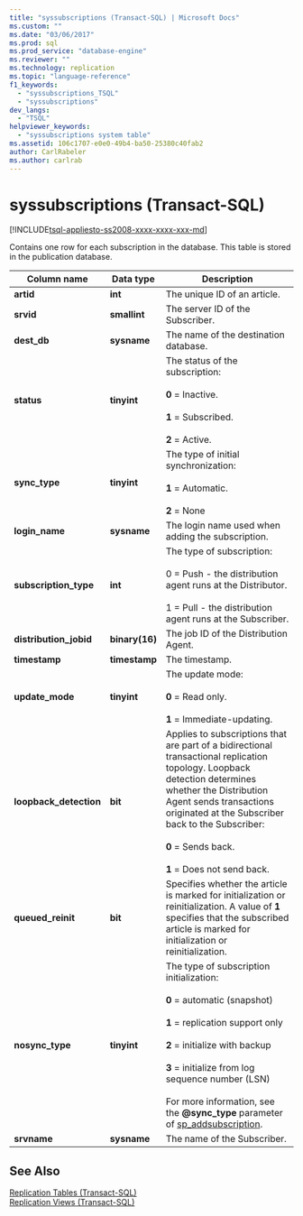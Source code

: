 ```yaml
---
title: "syssubscriptions (Transact-SQL) | Microsoft Docs"
ms.custom: ""
ms.date: "03/06/2017"
ms.prod: sql
ms.prod_service: "database-engine"
ms.reviewer: ""
ms.technology: replication
ms.topic: "language-reference"
f1_keywords: 
  - "syssubscriptions_TSQL"
  - "syssubscriptions"
dev_langs: 
  - "TSQL"
helpviewer_keywords: 
  - "syssubscriptions system table"
ms.assetid: 106c1707-e0e0-49b4-ba50-25380c40fab2
author: CarlRabeler
ms.author: carlrab
---
```

# syssubscriptions (Transact-SQL)
[!INCLUDE[tsql-appliesto-ss2008-xxxx-xxxx-xxx-md](../../includes/applies-to-version/sqlserver.md)]

  Contains one row for each subscription in the database. This table is stored in the publication database.  
  
|Column name|Data type|Description|  
|-----------------|---------------|-----------------|  
|**artid**|**int**|The unique ID of an article.|  
|**srvid**|**smallint**|The server ID of the Subscriber.|  
|**dest_db**|**sysname**|The name of the destination database.|  
|**status**|**tinyint**|The status of the subscription:<br /><br /> **0** = Inactive.<br /><br /> **1** = Subscribed.<br /><br /> **2** = Active.|  
|**sync_type**|**tinyint**|The type of initial synchronization:<br /><br /> **1** = Automatic.<br /><br /> **2** = None|  
|**login_name**|**sysname**|The login name used when adding the subscription.|  
|**subscription_type**|**int**|The type of subscription:<br /><br /> 0 = Push - the distribution agent runs at the Distributor.<br /><br /> 1 = Pull - the distribution agent runs at the Subscriber.|  
|**distribution_jobid**|**binary(16)**|The job ID of the Distribution Agent.|  
|**timestamp**|**timestamp**|The timestamp.|  
|**update_mode**|**tinyint**|The update mode:<br /><br /> **0** = Read only.<br /><br /> **1** = Immediate-updating.|  
|**loopback_detection**|**bit**|Applies to subscriptions that are part of a bidirectional transactional replication topology. Loopback detection determines whether the Distribution Agent sends transactions originated at the Subscriber back to the Subscriber:<br /><br /> **0** = Sends back.<br /><br /> **1** = Does not send back.|  
|**queued_reinit**|**bit**|Specifies whether the article is marked for initialization or reinitialization. A value of **1** specifies that the subscribed article is marked for initialization or reinitialization.|  
|**nosync_type**|**tinyint**|The type of subscription initialization:<br /><br /> **0** = automatic (snapshot)<br /><br /> **1** = replication support only<br /><br /> **2** = initialize with backup<br /><br /> **3** = initialize from log sequence number (LSN)<br /><br /> For more information, see the **\@sync_type** parameter of [sp_addsubscription](../../relational-databases/system-stored-procedures/sp-addsubscription-transact-sql.md).|  
|**srvname**|**sysname**|The name of the Subscriber.|  
  
## See Also  
 [Replication Tables &#40;Transact-SQL&#41;](../../relational-databases/system-tables/replication-tables-transact-sql.md)   
 [Replication Views &#40;Transact-SQL&#41;](../../relational-databases/system-views/replication-views-transact-sql.md)  
  
  
